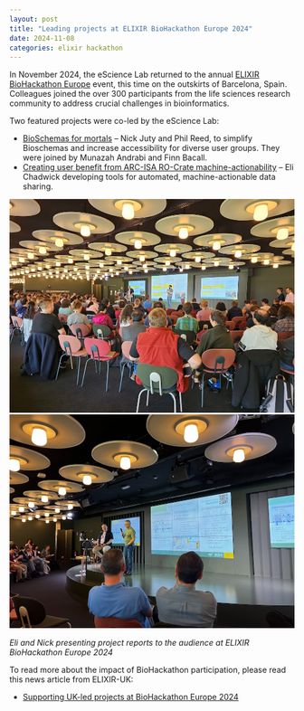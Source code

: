 ```yaml
---
layout: post
title: "Leading projects at ELIXIR BioHackathon Europe 2024"
date: 2024-11-08
categories: elixir hackathon
---
```


In November 2024, the eScience Lab returned to the annual [ELIXIR BioHackathon Europe](https://biohackathon-europe.org/) event, this time on the outskirts of Barcelona, Spain. Colleagues joined the over 300 participants from the life sciences research community to address crucial challenges in bioinformatics.

Two featured projects were co-led by the eScience Lab:

- [BioSchemas for mortals](https://github.com/elixir-europe/biohackathon-projects-2024/blob/main/10.md) – Nick Juty and Phil Reed, to simplify Bioschemas and increase accessibility for diverse user groups. They were joined by Munazah Andrabi and Finn Bacall.
- [Creating user benefit from ARC-ISA RO-Crate machine-actionability](https://github.com/elixir-europe/biohackathon-projects-2024/blob/main/19.md) – Eli Chadwick developing tools for automated, machine-actionable data sharing.

![Eli presenting at BioHackathon](/images/posts_images/BioHackEU24-Eli-smaller.jpg) 
![Nick presenting at BioHackathon](/images/posts_images/BioHackEU24-Nick-smaller.jpg)

_Eli and Nick presenting project reports to the audience at ELIXIR BioHackathon Europe 2024_

To read more about the impact of BioHackathon participation, please read this news article from ELIXIR-UK:

- [Supporting UK-led projects at BioHackathon Europe 2024](https://elixiruknode.org/news/2024/supporting-uk-led-projects-at-biohackathon-europe-2024/)